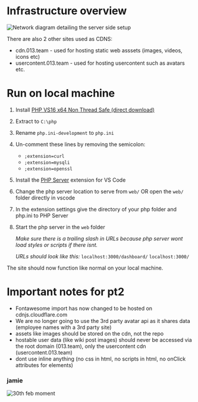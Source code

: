 # Infrastructure overview
![Network diagram detailing the server side setup](https://cdn.013.team/development/Screenshot-2023-11-30-010257.png)

There are also 2 other sites used as CDNS:
- cdn.013.team - used for hosting static web asssets (images, videos, icons etc)
- usercontent.013.team - used for hosting usercontent such as avatars etc.

# Run on local machine

1. Install [PHP VS16 x64 Non Thread Safe (direct download)](https://windows.php.net/downloads/releases/php-8.2.12-nts-Win32-vs16-x64.zip)
2. Extract to `C:\php`
3. Rename `php.ini-development` to `php.ini`
4. Un-comment these lines by removing the semicolon:
    - `;extension=curl`
    - `;extension=mysqli`
    - `;extension=openssl`
5. Install the [PHP Server](https://marketplace.visualstudio.com/items?itemName=brapifra.phpserver) extension for VS Code
6. Change the php server location to serve from `web/` OR open the `web/` folder directly in vscode 
7. In the extension settings give the directory of your php folder and php.ini to PHP Server
8. Start the php server in the `web` folder

    *Make sure there is a trailing slash in URLs because php server wont load styles or scripts if there isnt.*

    *URLs should look like this:* `localhost:3000/dashboard/` `localhost:3000/`

The site should now function like normal on your local machine.

# Important notes for pt2
- Fontawesome import has now changed to be hosted on cdnjs.cloudflare.com
- We are no longer going to use the 3rd party avatar api as it shares data (employee names with a 3rd party site)
- assets like images should be stored on the cdn, not the repo
- hostable user data (like wiki post images) should never be accessed via the root domain (013.team), only the usercontent cdn (usercontent.013.team)
- dont use inline anything (no css in html, no scripts in html, no onClick attributes for elements)

### jamie
![30th feb moment](https://cdn.013.team/Screenshot2023-11-28-024447.png)
